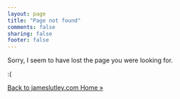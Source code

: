```yaml
---
layout: page
title: "Page not found"
comments: false
sharing: false
footer: false
---
```

Sorry, I seem to have lost the page you were looking for.

:(

[Back to jameslutley.com Home &raquo;](http://jameslutley.com/)